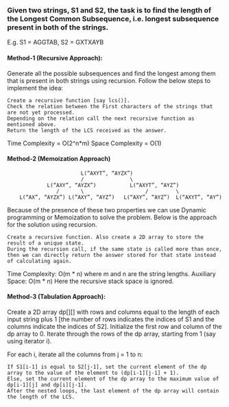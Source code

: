 <h3>Given two strings, S1 and S2, the task is to find the length of the Longest Common Subsequence, i.e. longest subsequence present in both of the strings. </h3>

E.g.
    S1 = AGGTAB, S2 = GXTXAYB

<h4>Method-1 (Recursive Approach):</h4>
Generate all the possible subsequences and find the longest among them that is present in both strings using recursion.
Follow the below steps to implement the idea:

    Create a recursive function [say lcs()].
    Check the relation between the First characters of the strings that are not yet processed.
    Depending on the relation call the next recursive function as mentioned above.
    Return the length of the LCS received as the answer.
Time Complexity = O(2^n*m)
Space Complexity = O(1)
<h4>Method-2 (Memoization Approach)</h4>
 
                            L(“AXYT”, “AYZX”)
                            /               \
                 L(“AXY”, “AYZX”)           L(“AXYT”, “AYZ”)
                    /       \                    /         \
        L(“AX”, “AYZX”) L(“AXY”, “AYZ”)   L(“AXY”, “AYZ”)  L(“AXYT”, “AY”)

Because of the presence of these two properties we can use Dynamic programming or Memoization to solve the problem. Below is the approach for the solution using recursion.

    Create a recursive function. Also create a 2D array to store the result of a unique state. 
    During the recursion call, if the same state is called more than once, then we can directly return the answer stored for that state instead of calculating again.
Time Complexity: O(m * n) where m and n are the string lengths.
Auxiliary Space: O(m * n) Here the recursive stack space is ignored.

<h4>Method-3 (Tabulation Approach):</h4>

Create a 2D array dp[][] with rows and columns equal to the length of each input string plus 1 [the number of rows indicates the indices of S1 and the columns indicate the indices of S2].
Initialize the first row and column of the dp array to 0.
Iterate through the rows of the dp array, starting from 1 (say using iterator i).

For each i, iterate all the columns from j = 1 to n:

    If S1[i-1] is equal to S2[j-1], set the current element of the dp array to the value of the element to (dp[i-1][j-1] + 1).
    Else, set the current element of the dp array to the maximum value of dp[i-1][j] and dp[i][j-1].
    After the nested loops, the last element of the dp array will contain the length of the LCS.